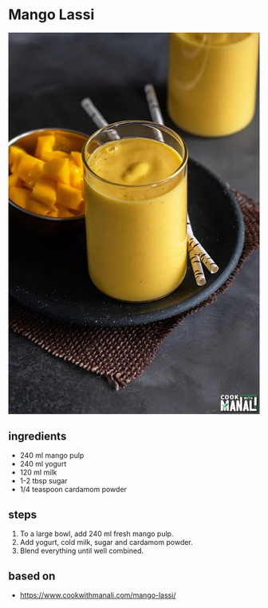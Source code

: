 # Mango Lassi

![Mango Lassi](images/lassi-mango.jpg)

## ingredients

- 240 ml mango pulp
- 240 ml yogurt
- 120 ml milk
- 1-2 tbsp sugar
- 1/4 teaspoon cardamom powder

## steps

1. To a large bowl, add 240 ml fresh mango pulp.
2. Add yogurt, cold milk, sugar and cardamom powder.
3. Blend everything until well combined.

## based on

- https://www.cookwithmanali.com/mango-lassi/
